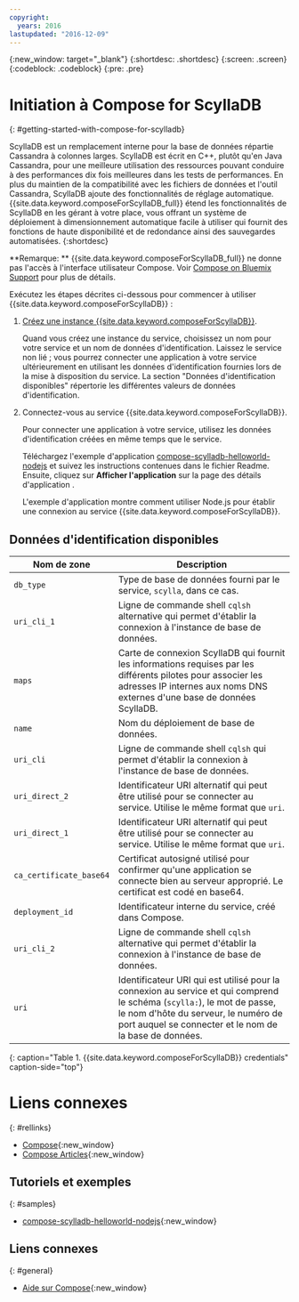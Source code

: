 ```yaml
---
copyright:
  years: 2016
lastupdated: "2016-12-09"
---
```


{:new_window: target="_blank"}
{:shortdesc: .shortdesc}
{:screen: .screen}
{:codeblock: .codeblock}
{:pre: .pre}

# Initiation à Compose for ScyllaDB
{: #getting-started-with-compose-for-scylladb}

ScyllaDB est un remplacement interne pour la base de données répartie Cassandra à colonnes larges. ScyllaDB est écrit en C++, plutôt qu'en Java Cassandra, pour une meilleure utilisation des ressources pouvant conduire à des performances dix fois meilleures dans les tests de performances. En plus du maintien de la compatibilité avec les fichiers de données et l'outil Cassandra, ScyllaDB ajoute des fonctionnalités de réglage automatique. {{site.data.keyword.composeForScyllaDB_full}} étend les fonctionnalités de ScyllaDB en les gérant à votre place, vous offrant un système de déploiement à dimensionnement automatique facile à utiliser qui fournit des fonctions de haute disponibilité et de redondance ainsi des sauvegardes automatisées.
{:shortdesc}

**Remarque: ** {{site.data.keyword.composeForScyllaDB_full}} ne donne pas l'accès à l'interface utilisateur Compose. Voir [Compose on Bluemix Support](https://help.compose.com/docs/bluemix-compose-support) pour plus de détails.

Exécutez les étapes décrites ci-dessous pour commencer à utiliser {{site.data.keyword.composeForScyllaDB}} :

1. [Créez une instance {{site.data.keyword.composeForScyllaDB}}](https://console.ng.bluemix.net/catalog/services/compose-for-scylladb/).

   Quand vous créez une instance du service, choisissez un nom pour votre service et un nom de données d'identification. Laissez le service non lié ; vous pourrez connecter une application à votre service ultérieurement en utilisant les données d'identification fournies lors de la mise à disposition du service. La section "Données d'identification disponibles" répertorie les différentes valeurs de données d'identification.

2. Connectez-vous au service {{site.data.keyword.composeForScyllaDB}}.

   Pour connecter une application à votre service, utilisez les données d'identification créées en même temps que le service.

   Téléchargez l'exemple d'application [compose-scylladb-helloworld-nodejs](https://github.com/IBM-Bluemix/compose-scylladb-helloworld-nodejs) et suivez les instructions contenues dans le fichier Readme. Ensuite, cliquez sur **Afficher l'application** sur la page des détails d'application .

   L'exemple d'application montre comment utiliser Node.js pour établir une connexion au service {{site.data.keyword.composeForScyllaDB}}.


## Données d'identification disponibles

Nom de zone|Description
----------|-----------
`db_type`|Type de base de données fourni par le service, `scylla`, dans ce cas.
`uri_cli_1`|Ligne de commande shell `cqlsh` alternative qui permet d'établir la connexion à l'instance de base de données.
`maps`|Carte de connexion ScyllaDB qui fournit les informations requises par les différents pilotes pour associer les adresses IP internes aux noms DNS  externes d'une base de données ScyllaDB.
`name`|Nom du déploiement de base de données.
`uri_cli`|Ligne de commande shell `cqlsh` qui permet d'établir la connexion à l'instance de base de données.
`uri_direct_2`|Identificateur URI alternatif qui peut être utilisé pour se connecter au service. Utilise le même format que `uri`.
`uri_direct_1`|Identificateur URI alternatif qui peut être utilisé pour se connecter au service. Utilise le même format que `uri`.
`ca_certificate_base64`|Certificat autosigné utilisé pour confirmer qu'une application se connecte bien au serveur approprié. Le certificat est codé en base64.
`deployment_id`|Identificateur interne du service, créé dans Compose.
`uri_cli_2`|Ligne de commande shell `cqlsh` alternative qui permet d'établir la connexion à l'instance de base de données.
`uri`|Identificateur URI qui est utilisé pour la connexion au service et qui comprend le schéma (`scylla:`), le mot de passe, le nom d'hôte du serveur, le numéro de port auquel se connecter et le nom de la base de données.
{: caption="Table 1. {{site.data.keyword.composeForScyllaDB}} credentials" caption-side="top"}


# Liens connexes
{: #rellinks}

* [Compose](https://www.compose.com){:new_window}
* [Compose Articles](https://www.compose.com/articles/){:new_window}

## Tutoriels et exemples
{: #samples}
* [compose-scylladb-helloworld-nodejs](https://github.com/IBM-Bluemix/compose-scylladb-helloworld-nodejs){:new_window}

## Liens connexes
{: #general}
* [Aide sur Compose](https://help.compose.com/docs){:new_window}
